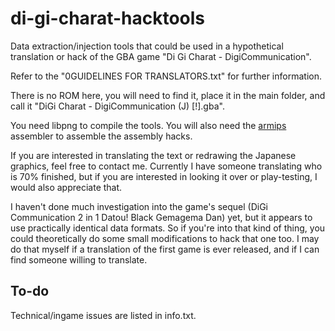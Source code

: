 # di-gi-charat-hacktools

Data extraction/injection tools that could be used in a hypothetical translation or hack of the GBA game "Di Gi Charat - DigiCommunication".

Refer to the "0GUIDELINES FOR TRANSLATORS.txt" for further information.

There is no ROM here, you will need to find it, place it in the main folder, and call it "DiGi Charat - DigiCommunication (J) [!].gba".

You need libpng to compile the tools. You will also need the [armips](https://github.com/Kingcom/armips) assembler to assemble the assembly hacks.

If you are interested in translating the text or redrawing the Japanese graphics, feel free to contact me. Currently I have someone translating who is 70% finished, but if you are interested in looking it over or play-testing, I would also appreciate that.

I haven't done much investigation into the game's sequel (DiGi Communication 2 in 1 Datou! Black Gemagema Dan) yet, but it appears to use practically identical data formats. So if you're into that kind of thing, you could theoretically do some small modifications to hack that one too. I may do that myself if a translation of the first game is ever released, and if I can find someone willing to translate.

## To-do

Technical/ingame issues are listed in info.txt.